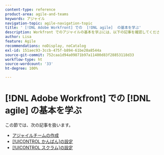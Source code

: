 ```yaml
---
content-type: reference
product-area: agile-and-teams
keywords: アジャイル
navigation-topic: agile-navigation-topic
title: ' [!DNL Adobe Workfront] での  [!DNL agile]  の基本を学ぶ'
description: Workfront でのアジャイルの基本を学ぶには、以下の記事を確認してください。
author: Lisa
feature: Agile
recommendations: noDisplay, noCatalog
exl-id: 151aec93-3ccb-475f-b894-61be20a8544a
source-git-commit: 752caa1d94a09871b97a11400d83f28853118d33
workflow-type: ht
source-wordcount: '33'
ht-degree: 100%

---
```


# [!DNL Adobe Workfront] での [!DNL agile] の基本を学ぶ

この節では、次の記事を扱います。

* [アジャイルチームの作成](../../agile/get-started-with-agile-in-workfront/create-an-agile-team.md)
* [[!UICONTROL かんばん]の設定](../../agile/get-started-with-agile-in-workfront/configure-kanban.md)
* [[!UICONTROL スクラム]の設定](../../agile/get-started-with-agile-in-workfront/configure-scrum.md)
